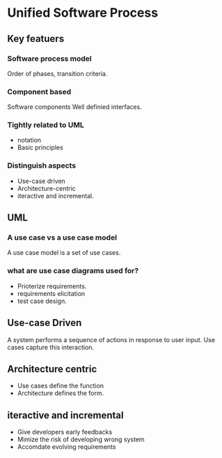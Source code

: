 # Unified Software Process

## Key featuers
### Software process model
Order of phases, transition criteria.

### Component based
Software components
Well definied interfaces.

### Tightly related to UML
* notation
* Basic principles

### Distinguish aspects
* Use-case driven
* Architecture-centric
* iteractive and incremental.

## UML
### A use case vs a use case model
A use case model is a set of use cases.

### what are use case diagrams used for?
* Prioterize requirements.
* requirements elicitation
* test case design.

## Use-case Driven
A system performs a sequence of actions in response to user input.
Use cases capture this interaction.

## Architecture centric
* Use cases define the function
* Architecture defines the form.

## iteractive and incremental
* Give developers early feedbacks
* Mimize the risk of developing wrong system
* Accomdate evolving requirements
